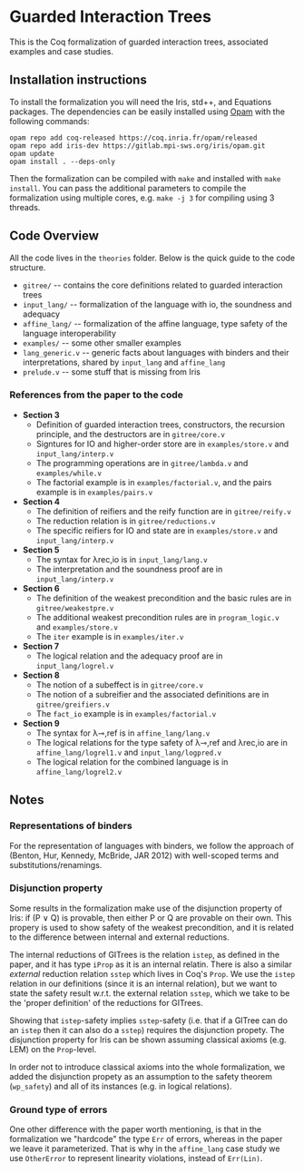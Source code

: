 # Guarded Interaction Trees

This is the Coq formalization of guarded interaction trees, associated examples and case studies.

## Installation instructions

To install the formalization you will need the Iris, std++, and Equations packages.
The dependencies can be easily installed using [Opam](https://opam.ocaml.org/) with the following commands:

```
opam repo add coq-released https://coq.inria.fr/opam/released
opam repo add iris-dev https://gitlab.mpi-sws.org/iris/opam.git
opam update
opam install . --deps-only
```

Then the formalization can be compiled with `make` and installed with
`make install`. You can pass the additional parameters to compile the
formalization using multiple cores, e.g. `make -j 3` for compiling
using 3 threads.

## Code Overview

All the code lives in the `theories` folder. Below is the quick guide
to the code structure.

- `gitree/` -- contains the core definitions related to guarded interaction trees
- `input_lang/` -- formalization of the language with io, the soundness and adequacy
- `affine_lang/` -- formalization of the affine language, type safety of the language interoperability
- `examples/` -- some other smaller examples 
- `lang_generic.v` -- generic facts about languages with binders and their interpretations, shared by `input_lang` and `affine_lang`
- `prelude.v` -- some stuff that is missing from Iris

### References from the paper to the code

- **Section 3**
  + Definition of guarded interaction trees, constructors, the
    recursion principle, and the destructors are in `gitree/core.v`
  + Signtures for IO and higher-order store are in `examples/store.v`
    and `input_lang/interp.v`
  + The programming operations are in `gitree/lambda.v` and `examples/while.v`
  + The factorial example is in `examples/factorial.v`, and
    the pairs example is in `examples/pairs.v`
- **Section 4**
  + The definition of reifiers and the reify function are in `gitree/reify.v`
  + The reduction relation is in `gitree/reductions.v`
  + The specific reifiers for IO and state are in `examples/store.v`
    and `input_lang/interp.v`
- **Section 5**
  + The syntax for λrec,io is in `input_lang/lang.v`
  + The interpretation and the soundness proof are in `input_lang/interp.v`
- **Section 6**
  + The definition of the weakest precondition and the basic rules are
    in `gitree/weakestpre.v`
  + The additional weakest precondition rules are in `program_logic.v`
    and `examples/store.v`
  + The `iter` example is in `examples/iter.v`
- **Section 7**
  + The logical relation and the adequacy proof are in `input_lang/logrel.v`
- **Section 8**
  + The notion of a subeffect is in `gitree/core.v`
  + The notion of a subreifier and the associated definitions are in
    `gitree/greifiers.v`
  + The `fact_io` example is in `examples/factorial.v`
- **Section 9**
  + The syntax for λ⊸,ref is in `affine_lang/lang.v`
  + The logical relations for the type safety of λ⊸,ref and λrec,io
    are in `affine_lang/logrel1.v` and `input_lang/logpred.v`
  + The logical relation for the combined language is in `affine_lang/logrel2.v`

## Notes

### Representations of binders
For the representation of languages with binders, we follow the
approach of (Benton, Hur, Kennedy, McBride, JAR 2012) with well-scoped
terms and substitutions/renamings. 


### Disjunction property
Some results in the formalization make use of the disjunction property
of Iris: if (P ∨ Q) is provable, then either P or Q are provable on
their own. This propery is used to show safety of the weakest
precondition, and it is related to the difference between internal and
external reductions.

The internal reductions of GITrees is the relation `istep`, as defined
in the paper, and it has type `iProp` as it is an internal relatin.
There is also a similar *external* reduction relation `sstep` which
lives in Coq's `Prop`. We use the `istep` relation in our definitions
(since it is an internal relation), but we want to state the safety
result w.r.t. the external relation `sstep`, which we take to be the
'proper definition' of the reductions for GITrees.

Showing that `istep`-safety implies `sstep`-safety (i.e. that if a
GITree can do an `istep` then it can also do a `sstep`) requires the
disjunction propety. The disjunction property for Iris can be shown
assuming classical axioms (e.g. LEM) on the `Prop`-level.

In order not to introduce classical axioms into the whole
formalization, we added the disjunction propety as an assumption to
the safety theorem (`wp_safety`) and all of its instances (e.g. in
logical relations).

### Ground type of errors

One other difference with the paper worth mentioning, is that in the
formalization we "hardcode" the type `Err` of errors, whereas in the
paper we leave it parameterized. That is why in the `affine_lang` case
study we use `OtherError` to represent linearity violations, instead
of `Err(Lin)`.
